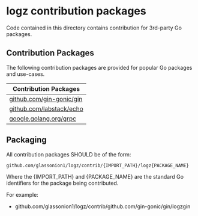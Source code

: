 # logz contribution packages
Code contained in this directory contains contribution for 3rd-party Go packages.

## Contribution Packages
The following contribution packages are provided for popular Go packages and use-cases.

| Contribution Packages |
| ---- |
| [github.com/gin-gonic/gin](https://github.com/glassonion1/logz/tree/main/contrib/github.com/gin-gonic/gin/logzgin) |
| [github.com/labstack/echo](https://github.com/glassonion1/logz/tree/main/contrib/github.com/labstack/echo/logzecho) |
| [google.golang.org/grpc](https://github.com/glassonion1/logz/tree/main/contrib/google.golang.org/grpc/logzgrpc) |

## Packaging

All contribution packages SHOULD be of the form:

```
github.com/glassonion1/logz/contrib/{IMPORT_PATH}/logz{PACKAGE_NAME}
```

Where the {IMPORT_PATH} and {PACKAGE_NAME} are the standard Go identifiers for the package being contributed.

For example:
* github.com/glassonion1/logz/contrib/github.com/gin-gonic/gin/logzgin
